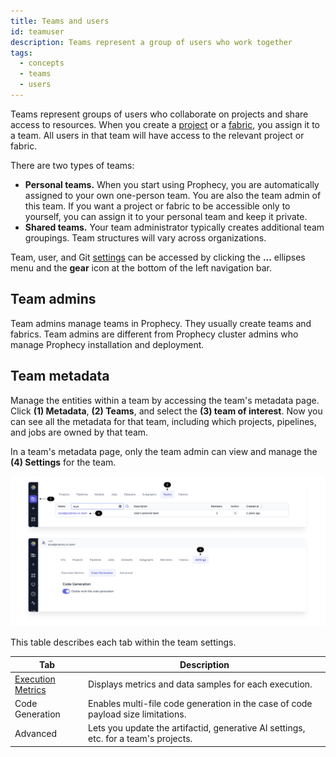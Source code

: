 ```yaml
---
title: Teams and users
id: teamuser
description: Teams represent a group of users who work together
tags:
  - concepts
  - teams
  - users
---
```


Teams represent groups of users who collaborate on projects and share access to resources. When you create a [project](docs/concepts/project/project.md) or a [fabric](docs/concepts/fabrics/fabrics.md), you assign it to a team. All users in that team will have access to the relevant project or fabric.

There are two types of teams:

- **Personal teams.** When you start using Prophecy, you are automatically assigned to your own one-person team. You are also the team admin of this team. If you want a project or fabric to be accessible only to yourself, you can assign it to your personal team and keep it private.
- **Shared teams.** Your team administrator typically creates additional team groupings. Team structures will vary across organizations.

Team, user, and Git [settings](docs/administration/settings/settings.md) can be accessed by clicking the **...** ellipses menu and the **gear** icon at the bottom of the left navigation bar.

## Team admins

Team admins manage teams in Prophecy. They usually create teams and fabrics. Team admins are different from Prophecy cluster admins who manage Prophecy installation and deployment.

## Team metadata

Manage the entities within a team by accessing the team's metadata page. Click **(1) Metadata**, **(2) Teams**, and select the **(3) team of interest**. Now you can see all the metadata for that team, including which projects, pipelines, and jobs are owned by that team.

In a team's metadata page, only the team admin can view and manage the **(4) Settings** for the team.

![Team metadata](./img/team_metadata.png)

This table describes each tab within the team settings.

| Tab                                                             | Description                                                                         |
| --------------------------------------------------------------- | ----------------------------------------------------------------------------------- |
| [Execution Metrics](/docs/Spark/execution/execution-metrics.md) | Displays metrics and data samples for each execution.                               |
| Code Generation                                                 | Enables multi-file code generation in the case of code payload size limitations.    |
| Advanced                                                        | Lets you update the artifactid, generative AI settings, etc. for a team's projects. |
